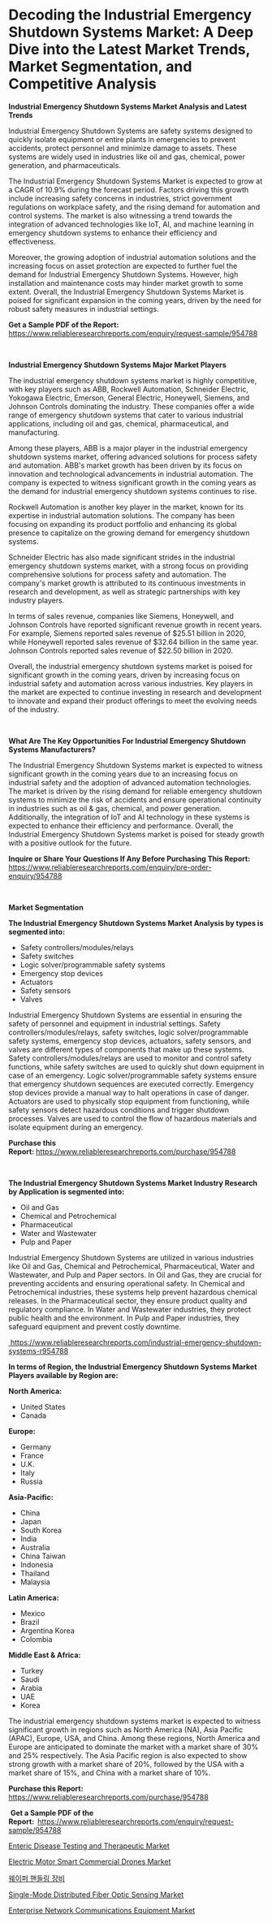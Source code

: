 <p><h1>Decoding the Industrial Emergency Shutdown Systems Market: A Deep Dive into the Latest Market Trends, Market Segmentation, and Competitive Analysis</h1></p><p><strong>Industrial Emergency Shutdown Systems Market Analysis and Latest Trends</strong></p>
<p><p>Industrial Emergency Shutdown Systems are safety systems designed to quickly isolate equipment or entire plants in emergencies to prevent accidents, protect personnel and minimize damage to assets. These systems are widely used in industries like oil and gas, chemical, power generation, and pharmaceuticals.</p><p>The Industrial Emergency Shutdown Systems Market is expected to grow at a CAGR of 10.9% during the forecast period. Factors driving this growth include increasing safety concerns in industries, strict government regulations on workplace safety, and the rising demand for automation and control systems. The market is also witnessing a trend towards the integration of advanced technologies like IoT, AI, and machine learning in emergency shutdown systems to enhance their efficiency and effectiveness.</p><p>Moreover, the growing adoption of industrial automation solutions and the increasing focus on asset protection are expected to further fuel the demand for Industrial Emergency Shutdown Systems. However, high installation and maintenance costs may hinder market growth to some extent. Overall, the Industrial Emergency Shutdown Systems Market is poised for significant expansion in the coming years, driven by the need for robust safety measures in industrial settings.</p></p>
<p><strong>Get a Sample PDF of the Report:&nbsp;</strong> <a href="https://www.reliableresearchreports.com/enquiry/request-sample/954788">https://www.reliableresearchreports.com/enquiry/request-sample/954788</a></p>
<p>&nbsp;</p>
<p><strong>Industrial Emergency Shutdown Systems Major Market Players</strong></p>
<p><p>The industrial emergency shutdown systems market is highly competitive, with key players such as ABB, Rockwell Automation, Schneider Electric, Yokogawa Electric, Emerson, General Electric, Honeywell, Siemens, and Johnson Controls dominating the industry. These companies offer a wide range of emergency shutdown systems that cater to various industrial applications, including oil and gas, chemical, pharmaceutical, and manufacturing.</p><p>Among these players, ABB is a major player in the industrial emergency shutdown systems market, offering advanced solutions for process safety and automation. ABB's market growth has been driven by its focus on innovation and technological advancements in industrial automation. The company is expected to witness significant growth in the coming years as the demand for industrial emergency shutdown systems continues to rise.</p><p>Rockwell Automation is another key player in the market, known for its expertise in industrial automation solutions. The company has been focusing on expanding its product portfolio and enhancing its global presence to capitalize on the growing demand for emergency shutdown systems.</p><p>Schneider Electric has also made significant strides in the industrial emergency shutdown systems market, with a strong focus on providing comprehensive solutions for process safety and automation. The company's market growth is attributed to its continuous investments in research and development, as well as strategic partnerships with key industry players.</p><p>In terms of sales revenue, companies like Siemens, Honeywell, and Johnson Controls have reported significant revenue growth in recent years. For example, Siemens reported sales revenue of $25.51 billion in 2020, while Honeywell reported sales revenue of $32.64 billion in the same year. Johnson Controls reported sales revenue of $22.50 billion in 2020.</p><p>Overall, the industrial emergency shutdown systems market is poised for significant growth in the coming years, driven by increasing focus on industrial safety and automation across various industries. Key players in the market are expected to continue investing in research and development to innovate and expand their product offerings to meet the evolving needs of the industry.</p></p>
<p>&nbsp;</p>
<p><strong>What Are The Key Opportunities For Industrial Emergency Shutdown Systems Manufacturers?</strong></p>
<p><p>The Industrial Emergency Shutdown Systems market is expected to witness significant growth in the coming years due to an increasing focus on industrial safety and the adoption of advanced automation technologies. The market is driven by the rising demand for reliable emergency shutdown systems to minimize the risk of accidents and ensure operational continuity in industries such as oil & gas, chemical, and power generation. Additionally, the integration of IoT and AI technology in these systems is expected to enhance their efficiency and performance. Overall, the Industrial Emergency Shutdown Systems market is poised for steady growth with a positive outlook for the future.</p></p>
<p><strong>Inquire or Share Your Questions If Any Before Purchasing This Report:</strong> <a href="https://www.reliableresearchreports.com/enquiry/pre-order-enquiry/954788">https://www.reliableresearchreports.com/enquiry/pre-order-enquiry/954788</a></p>
<p>&nbsp;</p>
<p><strong>Market Segmentation</strong></p>
<p><strong>The Industrial Emergency Shutdown Systems Market Analysis by types is segmented into:</strong></p>
<p><ul><li>Safety controllers/modules/relays</li><li>Safety switches</li><li>Logic solver/programmable safety systems</li><li>Emergency stop devices</li><li>Actuators</li><li>Safety sensors</li><li>Valves</li></ul></p>
<p><p>Industrial Emergency Shutdown Systems are essential in ensuring the safety of personnel and equipment in industrial settings. Safety controllers/modules/relays, safety switches, logic solver/programmable safety systems, emergency stop devices, actuators, safety sensors, and valves are different types of components that make up these systems. Safety controllers/modules/relays are used to monitor and control safety functions, while safety switches are used to quickly shut down equipment in case of an emergency. Logic solver/programmable safety systems ensure that emergency shutdown sequences are executed correctly. Emergency stop devices provide a manual way to halt operations in case of danger. Actuators are used to physically stop equipment from functioning, while safety sensors detect hazardous conditions and trigger shutdown processes. Valves are used to control the flow of hazardous materials and isolate equipment during an emergency.</p></p>
<p><strong>Purchase this Report:&nbsp;</strong><a href="https://www.reliableresearchreports.com/purchase/954788">https://www.reliableresearchreports.com/purchase/954788</a></p>
<p>&nbsp;</p>
<p><strong>The Industrial Emergency Shutdown Systems Market Industry Research by Application is segmented into:</strong></p>
<p><ul><li>Oil and Gas</li><li>Chemical and Petrochemical</li><li>Pharmaceutical</li><li>Water and Wastewater</li><li>Pulp and Paper</li></ul></p>
<p><p>Industrial Emergency Shutdown Systems are utilized in various industries like Oil and Gas, Chemical and Petrochemical, Pharmaceutical, Water and Wastewater, and Pulp and Paper sectors. In Oil and Gas, they are crucial for preventing accidents and ensuring operational safety. In Chemical and Petrochemical industries, these systems help prevent hazardous chemical releases. In the Pharmaceutical sector, they ensure product quality and regulatory compliance. In Water and Wastewater industries, they protect public health and the environment. In Pulp and Paper industries, they safeguard equipment and prevent costly downtime.</p></p>
<p><a href="https://www.reliableresearchreports.com/industrial-emergency-shutdown-systems-r954788">&nbsp;https://www.reliableresearchreports.com/industrial-emergency-shutdown-systems-r954788</a></p>
<p><strong>In terms of Region, the Industrial Emergency Shutdown Systems Market Players available by Region are:</strong></p>
<p>
    <p> <strong> North America: </strong>
        <ul>
            <li>United States</li>
            <li>Canada</li>
        </ul>
        </p> 
    <p> <strong> Europe: </strong>
        <ul>
            <li>Germany</li>
            <li>France</li>
            <li>U.K.</li>
            <li>Italy</li>
            <li>Russia</li>
        </ul>
        </p> 
    <p> <strong> Asia-Pacific: </strong>
        <ul>
            <li>China</li>
            <li>Japan</li>
            <li>South Korea</li>
            <li>India</li>
            <li>Australia</li>
            <li>China Taiwan</li>
            <li>Indonesia</li>
            <li>Thailand</li>
            <li>Malaysia</li>
        </ul>
        </p> 
    <p> <strong> Latin America: </strong>
        <ul>
            <li>Mexico</li>
            <li>Brazil</li>
            <li>Argentina Korea</li>
            <li>Colombia</li>
        </ul>
        </p> 
    <p> <strong> Middle East & Africa: </strong>
        <ul>
            <li>Turkey</li>
            <li>Saudi</li>
            <li>Arabia</li>
            <li>UAE</li>
            <li>Korea</li>
        </ul>
    </p>
    </p>
<p><p>The industrial emergency shutdown systems market is expected to witness significant growth in regions such as North America (NA), Asia Pacific (APAC), Europe, USA, and China. Among these regions, North America and Europe are anticipated to dominate the market with a market share of 30% and 25% respectively. The Asia Pacific region is also expected to show strong growth with a market share of 20%, followed by the USA with a market share of 15%, and China with a market share of 10%.</p></p>
<p><strong>Purchase this Report: </strong><a href="https://www.reliableresearchreports.com/purchase/954788">https://www.reliableresearchreports.com/purchase/954788</a></p>
<p>&nbsp;<strong>Get a Sample PDF of the Report:&nbsp;&nbsp;</strong><a href="https://www.reliableresearchreports.com/enquiry/request-sample/954788">https://www.reliableresearchreports.com/enquiry/request-sample/954788</a></p>
<p><strong></strong></p>
<p><p><a href="https://github.com/susanjprice2023/Market-Research-Report-List-1/blob/main/enteric-disease-testing-and-therapeutic-market.md">Enteric Disease Testing and Therapeutic Market</a></p><p><a href="https://www.linkedin.com/pulse/electric-motor-smart-commercial-dronesnbspmarket-focuses-market-eveuf">Electric Motor Smart Commercial Drones Market</a></p><p><a href="https://github.com/jntpkh496620/Market-Research-Report-List-2/blob/main/301518054582.md">웨이퍼 핸들링 장비</a></p><p><a href="https://www.linkedin.com/pulse/single-mode-distributed-fiber-optic-sensing-market-insights-cagr-rgd2f">Single-Mode Distributed Fiber Optic Sensing Market</a></p><p><a href="https://github.com/ElmoRunolfsson2023/Market-Research-Report-List-1/blob/main/enterprise-network-communications-equipment-market.md">Enterprise Network Communications Equipment Market</a></p></p>